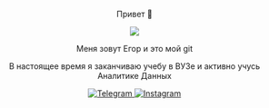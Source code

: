 <div id="header" align="center">
  <p>Привет 👋</p>
  <img src="https://w7.pngwing.com/pngs/247/545/png-transparent-github-computer-icons-repository-github-mammal-cat-like-mammal-carnivoran.png"/>
  <p>Меня зовут Егор и это мой git</p>
  <p>В настоящее время я заканчиваю учебу в ВУЗе и активно учусь Аналитике Данных</p>
</div>

<div id="badges" align="center">
  <a href="https://t.me/patrik1352">
    <img src="https://img.shields.io/badge/-telegram-red?color=white&logo=telegram&logoColor=black" alt="Telegram"/>
  </a>
  <a href="https://www.instagram.com/eeegor.bykov/">
    <img src="https://img.shields.io/badge/-Instagram-red?color=white&logo=instagram&logoColor=black" alt="Instagram"/>
  </a>
</div>

<!--
**Patrik1352/Patrik1352** is a ✨ _special_ ✨ repository because its `README.md` (this file) appears on your GitHub profile.

Here are some ideas to get you started:

- 🔭 I’m currently working on ...
- 🌱 I’m currently learning ...
- 👯 I’m looking to collaborate on ...
- 🤔 I’m looking for help with ...
- 💬 Ask me about ...
- 📫 How to reach me: ...
- 😄 Pronouns: ...
- ⚡ Fun fact: ...
-->
